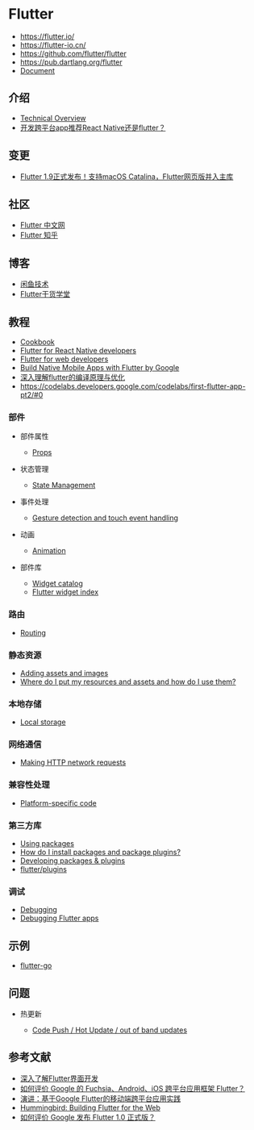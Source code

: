 # Flutter

- https://flutter.io/
- https://flutter-io.cn/
- https://github.com/flutter/flutter
- https://pub.dartlang.org/flutter
- [Document](https://docs.flutter.io/)

## 介绍

- [Technical Overview](https://flutter.io/docs/resources/technical-overview)
- [开发跨平台app推荐React Native还是flutter？](https://www.zhihu.com/question/307298908)

## 变更

- [Flutter 1.9正式发布！支持macOS Catalina，Flutter网页版并入主库](https://mp.weixin.qq.com/s?__biz=MzUxMzcxMzE5Ng==&mid=2247492470&idx=1&sn=6e5a7b3501efcca4f5f83a6dcfc5b4f6)

## 社区

- [Flutter 中文网](https://flutterchina.club)
- [Flutter 知乎](https://www.zhihu.com/topic/20172123/hot)

## 博客

- [闲鱼技术](https://www.zhihu.com/org/xian-yu-ji-zhu/activities)
- [Flutter干货学堂](https://zhuanlan.zhihu.com/p/51750415)

## 教程

- [Cookbook](https://flutter.io/docs/cookbook)
- [Flutter for React Native developers](https://flutter.io/docs/get-started/flutter-for/react-native-devs)
- [Flutter for web developers](https://flutter.io/docs/get-started/flutter-for/web-devs)
- [Build Native Mobile Apps with Flutter by Google](https://cn.udacity.com/course/build-native-mobile-apps-with-flutter--ud905)
- [深入理解flutter的编译原理与优化](https://mp.weixin.qq.com/s/vlHt8jxbdzBqJZDobpsFVw)
- https://codelabs.developers.google.com/codelabs/first-flutter-app-pt2/#0

### 部件

- 部件属性

    - [Props](https://flutter.io/docs/get-started/flutter-for/react-native-devs#props)

- 状态管理

    - [State Management](https://flutter.io/docs/get-started/flutter-for/react-native-devs#state-management)

- 事件处理

    - [Gesture detection and touch event handling](https://flutter.io/docs/get-started/flutter-for/react-native-devs#gesture-detection-and-touch-event-handling)

- 动画

    - [Animation](https://flutter.io/docs/get-started/flutter-for/react-native-devs#animation)

- 部件库

    - [Widget catalog](https://flutter.io/docs/development/ui/widgets)
    - [Flutter widget index](https://flutter.io/docs/reference/widgets)

### 路由

- [Routing](https://flutter.io/docs/get-started/flutter-for/react-native-devs#routing)

### 静态资源

- [Adding assets and images](https://flutter.io/docs/development/ui/assets-and-images)
- [Where do I put my resources and assets and how do I use them?](https://flutter.io/docs/get-started/flutter-for/react-native-devs#asynchronous-programming)

### 本地存储

- [Local storage](https://flutter.io/docs/get-started/flutter-for/react-native-devs#local-storage)

### 网络通信

- [Making HTTP network requests](https://flutter.io/docs/get-started/flutter-for/react-native-devs#making-http-network-requests)

### 兼容性处理

- [Platform-specific code](https://flutter.io/docs/get-started/flutter-for/react-native-devs#platform-specific-code)

### 第三方库

- [Using packages](https://flutter.io/docs/development/packages-and-plugins/using-packages)
- [How do I install packages and package plugins?](https://flutter.io/docs/get-started/flutter-for/react-native-devs#asynchronous-programming)
- [Developing packages & plugins](https://flutter.io/docs/development/packages-and-plugins/developing-packages)
- [flutter/plugins](https://github.com/flutter/plugins)

### 调试

- [Debugging](https://flutter.io/docs/get-started/flutter-for/react-native-devs#debugging)
- [Debugging Flutter apps](https://flutter.io/docs/testing/debugging)

## 示例

- [flutter-go](https://github.com/alibaba/flutter-go)

## 问题

- 热更新

    - [Code Push / Hot Update / out of band updates](https://github.com/flutter/flutter/issues/14330)

## 参考文献

- [深入了解Flutter界面开发](https://zhuanlan.zhihu.com/p/36577285)
- [如何评价 Google 的 Fuchsia、Android、iOS 跨平台应用框架 Flutter？](https://www.zhihu.com/question/50156415)
- [演讲：基于Google Flutter的移动端跨平台应用实践](https://gmtc.geekbang.org/presentation/617)
- [Hummingbird: Building Flutter for the Web](https://medium.com/flutter-io/hummingbird-building-flutter-for-the-web-e687c2a023a8)
- [如何评价 Google 发布 Flutter 1.0 正式版？](https://www.zhihu.com/question/304696967/answer/550278042)
